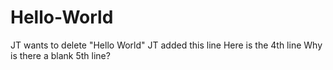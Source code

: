 # Hello-World
JT wants to delete "Hello World"
JT added this line
Here is the 4th line
Why is there a blank 5th line?
